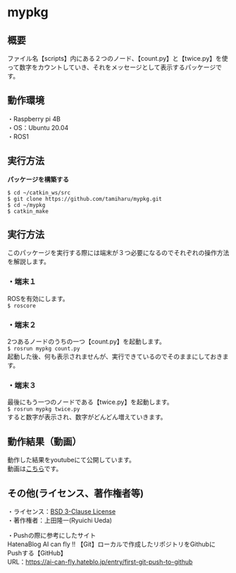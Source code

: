 # mypkg
## 概要    
ファイル名【scripts】内にある２つのノード、【count.py】と【twice.py】を使って数字をカウントしていき、それをメッセージとして表示するパッケージです。

## 動作環境 
・Raspberry pi 4B  
・OS：Ubuntu 20.04  
・ROS1

## 実行方法
**パッケージを構築する**
```
$ cd ~/catkin_ws/src
$ git clone https://github.com/tamiharu/mypkg.git
$ cd ~/mypkg
$ catkin_make
```

## 実行方法
このパッケージを実行する際には端末が３つ必要になるのでそれぞれの操作方法を解説します。
### ・端末１
ROSを有効にします。  
```$ roscore```

### ・端末２
2つあるノードのうちの一つ【count.py】を起動します。  
```$ rosrun mypkg count.py```  
起動した後、何も表示されませんが、実行できているのでそのままにしておきます。  

### ・端末３
最後にもう一つのノードである【twice.py】を起動します。  
```$ rosrun mypkg twice.py```  
すると数字が表示され、数字がどんどん増えていきます。  

## 動作結果（動画）  
動作した結果をyoutubeにて公開しています。  
動画は[こちら](https://www.youtube.com/watch?v=_PnO3ojpHpU)です。  

## その他(ライセンス、著作権者等)
・ライセンス：[BSD 3-Clause License](https://github.com/tamiharu/mypkg/blob/master/LICENSE)  
・著作権者：上田隆一(Ryuichi Ueda)

・Pushの際に参考にしたサイト  
HatenaBlog AI can fly !! 【Git】ローカルで作成したリポジトリをGithubにPushする【GitHub】  
URL：https://ai-can-fly.hateblo.jp/entry/first-git-push-to-github
